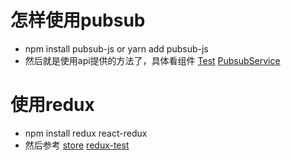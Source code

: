 # 怎样使用pubsub

- npm install pubsub-js or yarn add pubsub-js
- 然后就是使用api提供的方法了，具体看组件 
[Test](src%2Fcomponents%2FTest)
[PubsubService](src%2Fcomponents%2FPubsubService)

# 使用redux

- npm install redux react-redux
- 然后参考 [store](src%2Fstore)
[redux-test](src%2Fcomponents%2Fredux-test)
